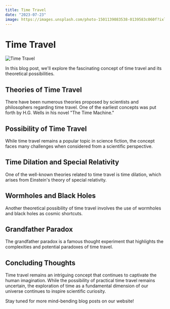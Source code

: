 ```yaml
---
title: Time Travel
date: "2023-07-23"
image: https://images.unsplash.com/photo-1501139083538-0139583c060f?ixlib=rb-4.0.3&ixid=M3wxMjA3fDB8MHxwaG90by1wYWdlfHx8fGVufDB8fHx8fA%3D%3D&auto=format&fit=crop&w=1170&q=80
---
```


# Time Travel

![Time Travel](https://images.unsplash.com/photo-1501139083538-0139583c060f?ixlib=rb-4.0.3&ixid=M3wxMjA3fDB8MHxwaG90by1wYWdlfHx8fGVufDB8fHx8fA%3D%3D&auto=format&fit=crop&w=1170&q=80)

In this blog post, we'll explore the fascinating concept of time travel and its theoretical possibilities.

## Theories of Time Travel

There have been numerous theories proposed by scientists and philosophers regarding time travel. One of the earliest concepts was put forth by H.G. Wells in his novel "The Time Machine."

## Possibility of Time Travel

While time travel remains a popular topic in science fiction, the concept faces many challenges when considered from a scientific perspective.

## Time Dilation and Special Relativity

One of the well-known theories related to time travel is time dilation, which arises from Einstein's theory of special relativity.

## Wormholes and Black Holes

Another theoretical possibility of time travel involves the use of wormholes and black holes as cosmic shortcuts.

## Grandfather Paradox

The grandfather paradox is a famous thought experiment that highlights the complexities and potential paradoxes of time travel.

## Concluding Thoughts

Time travel remains an intriguing concept that continues to captivate the human imagination. While the possibility of practical time travel remains uncertain, the exploration of time as a fundamental dimension of our universe continues to inspire scientific curiosity.

Stay tuned for more mind-bending blog posts on our website!

